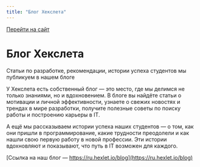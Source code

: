 ```yaml
---
title: "Блог Хекслета"
---
```


[Перейти на сайт](https://ru.hexlet.io)

# Блог Хекслета

Статьи по разработке, рекомендации, истории успеха студентов мы публикуем в нашем блоге

У Хекслета есть собственный блог — это место, где мы делимся не только знаниями, но и вдохновением. В блоге вы найдёте статьи о мотивации и личной эффективности, узнаете о свежих новостях и трендах в мире разработки, получите полезные советы по поиску работы и построению карьеры в IT.

А ещё мы рассказываем истории успеха наших студентов — о том, как они пришли в программирование, какие трудности преодолели и как нашли свою первую работу в новой профессии. Эти истории вдохновляют и показывают, что путь в IT возможен для каждого.

[Ссылка на наш блог — https://ru.hexlet.io/blog](https://ru.hexlet.io/blog)

